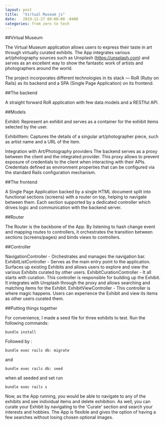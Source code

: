 ```yaml
---
layout: post
title:  "Virtual Museum js"
date:   2019-12-27 08:00:00 -0400
categories: from zero to tech
---
```

##Virtual Museum

The Virtual Museum application allows users to express their taste in art through virtually curated exhibits.  The App integrates various art/photography sources such as Unsplash (https://unsplash.com) and serves as an excellent way to show the fantastic work of artists and photographers around the world. 

The project incorporates different technologies in its stack — RoR (Ruby on Rails) as its backend and a SPA (Single Page Application) on its frontend. 

##The backend

A straight forward RoR application with few data models and a RESTful API.

##Models

Exhibit: Represent an exhibit and serves as a container for the exhibit items selected by the user.

ExhibitItem: Captures the details of a singular art/photographer piece, such as artist name and a URL of the item.

Integration with Art/Photography providers
The backend serves as a proxy between the client and the integrated provider. This proxy allows to prevent exposure of credentials to the client when interacting with their APIs. Credentials defined as environment properties that can be configured via the standard Rails configuration mechanism.

##The frontend

A Single Page Application backed by a single HTML document split into functional sections (screens) with a router on top, helping to navigate between them. Each section supported by a dedicated controller which drives logic and communication with the backend server.

##Router

The Router is the backbone of the App. By listening to hash change event and mapping routes to controllers, it orchestrates the transition between sections (screens/pages) and binds views to controllers.

##Controller

NavigationController - Orchestrates and manages the navigation bar.
ExhibitListController - Serves as the main entry point to the application.  Surfaces up existing Exhibits and allows users to explore and view the various Exhibits curated by other users.
ExhibitCurationController - It all starts with curation. This controller is responsible for building up the Exhibit. It integrates with Unsplash through the proxy and allows searching and matching items for the Exhibit.
ExhibitViewController - This controller is where magic happens. Users can experience the Exhibit and view its items as other users curated them.

##Putting things together

For convenience, I made a seed file for three exhibits to test. 
Run the following commands: 
```
bundle install
```

Followed by :
```
bundle exec rails db: migrate
```
and 
```
bundle exec rails db: seed
```
when all seeded and set run 
```
bundle exec rails s
```
Now, as the App running, you would be able to navigate to any of the exhibits and see individual items and delete exhibition. As well, you can curate your Exhibit by navigating to the 'Curate' section and search your interests and hobbies. The App is flexible and gives the option of having a few searches without losing chosen optional images. 
